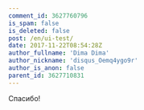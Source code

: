 ```yaml
---
comment_id: 3627760796
is_spam: false
is_deleted: false
post: /en/ui-test/
date: 2017-11-22T08:54:28Z
author_fullname: 'Dima Dima'
author_nickname: 'disqus_Oemq4ygo9r'
author_is_anon: false
parent_id: 3627710831
---
```


<p>Спасибо!</p>
